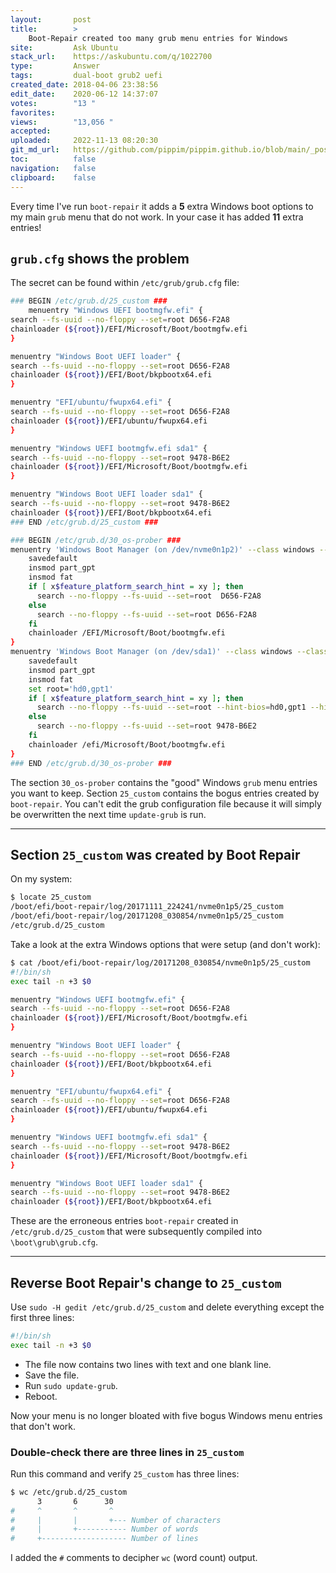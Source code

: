 ```yaml
---
layout:       post
title:        >
    Boot-Repair created too many grub menu entries for Windows
site:         Ask Ubuntu
stack_url:    https://askubuntu.com/q/1022700
type:         Answer
tags:         dual-boot grub2 uefi
created_date: 2018-04-06 23:38:56
edit_date:    2020-06-12 14:37:07
votes:        "13 "
favorites:    
views:        "13,056 "
accepted:     
uploaded:     2022-11-13 08:20:30
git_md_url:   https://github.com/pippim/pippim.github.io/blob/main/_posts/2018/2018-04-06-Boot-Repair-created-too-many-grub-menu-entries-for-Windows.md
toc:          false
navigation:   false
clipboard:    false
---
```


Every time I've run `boot-repair` it adds a **5** extra Windows boot options to my main `grub` menu that do not work. In your case it has added **11** extra entries!

## `grub.cfg` shows the problem

The secret can be found within `/etc/grub/grub.cfg` file: 



``` bash
### BEGIN /etc/grub.d/25_custom ###
    menuentry "Windows UEFI bootmgfw.efi" {
search --fs-uuid --no-floppy --set=root D656-F2A8
chainloader (${root})/EFI/Microsoft/Boot/bootmgfw.efi
}

menuentry "Windows Boot UEFI loader" {
search --fs-uuid --no-floppy --set=root D656-F2A8
chainloader (${root})/EFI/Boot/bkpbootx64.efi
}

menuentry "EFI/ubuntu/fwupx64.efi" {
search --fs-uuid --no-floppy --set=root D656-F2A8
chainloader (${root})/EFI/ubuntu/fwupx64.efi
}

menuentry "Windows UEFI bootmgfw.efi sda1" {
search --fs-uuid --no-floppy --set=root 9478-B6E2
chainloader (${root})/EFI/Microsoft/Boot/bootmgfw.efi
}

menuentry "Windows Boot UEFI loader sda1" {
search --fs-uuid --no-floppy --set=root 9478-B6E2
chainloader (${root})/EFI/Boot/bkpbootx64.efi
### END /etc/grub.d/25_custom ###

### BEGIN /etc/grub.d/30_os-prober ###
menuentry 'Windows Boot Manager (on /dev/nvme0n1p2)' --class windows --class os $menuentry_id_option 'osprober-efi-D656-F2A8' {
    savedefault
    insmod part_gpt
    insmod fat
    if [ x$feature_platform_search_hint = xy ]; then
      search --no-floppy --fs-uuid --set=root  D656-F2A8
    else
      search --no-floppy --fs-uuid --set=root D656-F2A8
    fi
    chainloader /EFI/Microsoft/Boot/bootmgfw.efi
}
menuentry 'Windows Boot Manager (on /dev/sda1)' --class windows --class os $menuentry_id_option 'osprober-efi-9478-B6E2' {
    savedefault
    insmod part_gpt
    insmod fat
    set root='hd0,gpt1'
    if [ x$feature_platform_search_hint = xy ]; then
      search --no-floppy --fs-uuid --set=root --hint-bios=hd0,gpt1 --hint-efi=hd0,gpt1 --hint-baremetal=ahci0,gpt1  9478-B6E2
    else
      search --no-floppy --fs-uuid --set=root 9478-B6E2
    fi
    chainloader /efi/Microsoft/Boot/bootmgfw.efi
}
### END /etc/grub.d/30_os-prober ###
```

The section `30_os-prober` contains the "good" Windows `grub` menu entries you want to keep. Section `25_custom` contains the bogus entries created by `boot-repair`. You can't edit the grub configuration file because it will simply be overwritten the next time `update-grub` is run.


----------

## Section `25_custom` was created by Boot Repair

On my system:

``` bash
$ locate 25_custom
/boot/efi/boot-repair/log/20171111_224241/nvme0n1p5/25_custom
/boot/efi/boot-repair/log/20171208_030854/nvme0n1p5/25_custom
/etc/grub.d/25_custom
```

Take a look at the extra Windows options that were setup (and don't work):

``` bash
$ cat /boot/efi/boot-repair/log/20171208_030854/nvme0n1p5/25_custom
#!/bin/sh
exec tail -n +3 $0

menuentry "Windows UEFI bootmgfw.efi" {
search --fs-uuid --no-floppy --set=root D656-F2A8
chainloader (${root})/EFI/Microsoft/Boot/bootmgfw.efi
}

menuentry "Windows Boot UEFI loader" {
search --fs-uuid --no-floppy --set=root D656-F2A8
chainloader (${root})/EFI/Boot/bkpbootx64.efi
}

menuentry "EFI/ubuntu/fwupx64.efi" {
search --fs-uuid --no-floppy --set=root D656-F2A8
chainloader (${root})/EFI/ubuntu/fwupx64.efi
}

menuentry "Windows UEFI bootmgfw.efi sda1" {
search --fs-uuid --no-floppy --set=root 9478-B6E2
chainloader (${root})/EFI/Microsoft/Boot/bootmgfw.efi
}

menuentry "Windows Boot UEFI loader sda1" {
search --fs-uuid --no-floppy --set=root 9478-B6E2
chainloader (${root})/EFI/Boot/bkpbootx64.efi
```

These are the erroneous entries `boot-repair` created in `/etc/grub.d/25_custom` that were subsequently compiled into `\boot\grub\grub.cfg`.


----------

## Reverse Boot Repair's change to `25_custom`

Use `sudo -H gedit /etc/grub.d/25_custom` and delete everything except the first three lines:

``` sh
#!/bin/sh
exec tail -n +3 $0

```

- The file now contains two lines with text and one blank line.
- Save the file.
- Run `sudo update-grub`.
- Reboot.

Now your menu is no longer bloated with five bogus Windows menu entries that don't work.

### Double-check there are three lines in `25_custom`

Run this command and verify `25_custom` has three lines:

``` bash
$ wc /etc/grub.d/25_custom
      3       6      30
#     ^       ^       ^
#     |       |       +--- Number of characters
#     |       +----------- Number of words
#     +------------------- Number of lines
```

I added the `#` comments to decipher `wc` (word count) output.
